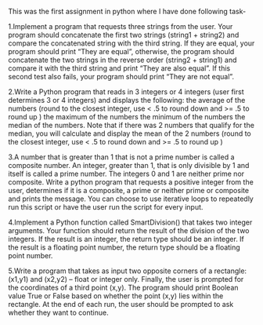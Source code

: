
This was the first assignment in python where I have done following task-

1.Implement a program that requests three strings from the user. Your program should concatenate the first two strings (string1 + string2) and compare the 
  concatenated string with the third string. If they are equal, your program should print “They are equal”, otherwise, the program should concatenate the two 
  strings in the reverse order (string2 + string1) and compare it with the third string and print “They are also equal”. If this second test also fails, your 
  program should print “They are not equal”.

2.Write a Python program that reads in 3 integers or 4 integers (user first determines 3 or 4 integers) and displays the following: the average of the numbers 
  (round to the closest integer, use < .5 to round down and >= .5 to round up ) the maximum of the numbers the minimum of the numbers the median of the numbers. 
  Note that if there was 2 numbers that qualify for the median, you will calculate and display the mean of the 2 numbers (round to the closest integer, use < .5 
  to round down and >= .5 to round up )

3.A number that is greater than 1 that is not a prime number is called a composite number. An integer, greater than 1, that is only divisible by 1 and itself 
  is called a prime number. The integers 0 and 1 are neither prime nor composite. Write a python program that requests a positive integer from the user, 
  determines if it is a composite, a prime or neither prime or composite and prints the message. You can choose to use iterative loops to repeatedly run this 
  script or have the user run the script for every input.

4.Implement a Python function called SmartDivision() that takes two integer arguments. Your function should return the result of the division of the two 
  integers. If the result is an integer, the return type should be an integer. If the result is a floating point number, the return type should be a floating 
  point number.

5.Write a program that takes as input two opposite corners of a rectangle: (x1,y1) and (x2,y2) – float or integer only. Finally, the user is prompted for the 
  coordinates of a third point (x,y). The program should print Boolean value True or False based on whether the point (x,y) lies within the rectangle. At the 
  end of each run, the user should be prompted to ask whether they want to continue.

